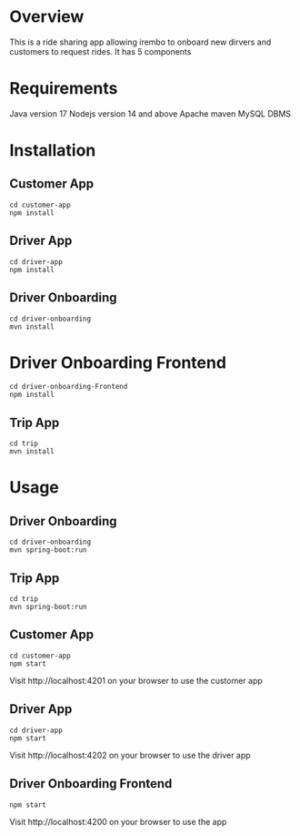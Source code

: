 # Overview
This is a ride sharing app allowing irembo to onboard new dirvers and customers to request rides. It has 5 components

# Requirements
Java version 17
Nodejs version 14 and above
Apache maven
MySQL DBMS

# Installation

## Customer App
```
cd customer-app
npm install
```

## Driver App
```
cd driver-app
npm install
```

## Driver Onboarding
```
cd driver-onboarding
mvn install
```

# Driver Onboarding Frontend
```
cd driver-onboarding-Frontend
npm install
```

## Trip App
```
cd trip
mvn install
```


# Usage

## Driver Onboarding
```
cd driver-onboarding
mvn spring-boot:run
```

## Trip App
```
cd trip
mvn spring-boot:run
```

## Customer App
```
cd customer-app
npm start
```

Visit http://localhost:4201 on your browser to use the customer app

## Driver App
```
cd driver-app
npm start
```
Visit http://localhost:4202 on your browser to use the driver app

## Driver Onboarding Frontend
```cd driver-onboarding-Frontend
npm start
```
Visit http://localhost:4200 on your browser to use the app



